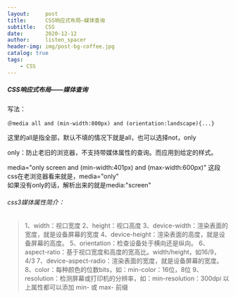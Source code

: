 ```yaml
---
layout:     post
title:      CSS响应式布局—媒体查询
subtitle:   CSS
date:       2020-12-12
author:     listen_spacer
header-img: img/post-bg-coffee.jpg
catalog: true
tags:
    - CSS
---
```

##### CSS响应式布局——媒体查询

写法：
```
＠media all and (min-width:800px) and (orientation:landscape){...}
```

这里的all是指全部，默认不填的情况下就是all，也可以选择not，only

only：防止老旧的浏览器，不支持带媒体属性的查询。而应用到给定的样式。

media="only screen and (min-width:401px) and (max-width:600px)"
这段css在老浏览器看来就是，media="only"  
如果没有only的话，解析出来的就是media:"screen"

###### css3媒体属性简介：
> 1、width：视口宽度
> 2、height：视口高度
> 3、device-width：渲染表面的宽度，就是设备屏幕的宽度
> 4、device-height：渲染表面的高度，就是设备屏幕的高度。
> 5、orientation：检查设备处于横向还是纵向。
> 6、aspect-ratio：基于视口宽度和高度的宽高比。width/height，如16/9，4/3
> 7、device-aspect-radio：渲染表面的宽度，就是设备屏幕的宽度。
> 8、color：每种颜色的位数bits，如：min-color：16位，8位
> 9、resolution：检测屏幕或打印机的分辨率，如：min-resolution：300dpi
> 以上属性都可以添加 min- 或 max- 前缀
